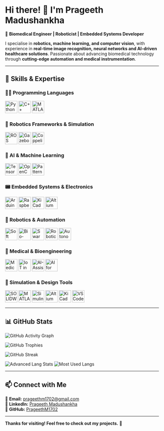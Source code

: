 # Hi there! 👋 I'm Prageeth Madushankha  

🚀 **Biomedical Engineer | Roboticist | Embedded Systems Developer**  

I specialise in **robotics, machine learning, and computer vision**, with experience in **real-time image recognition, neural networks and AI-driven healthcare solutions**. Passionate about advancing biomedical technology through **cutting-edge automation and medical instrumentation**.  

---

## 🔧 Skills & Expertise

### 👨‍💻 Programming Languages  
<img src="https://cdn.jsdelivr.net/gh/devicons/devicon/icons/python/python-original.svg" width="40" height="40" alt="Python"/>  <img src="https://cdn.jsdelivr.net/gh/devicons/devicon/icons/cplusplus/cplusplus-original.svg" width="40" height="40" alt="C++"/>  <img src="https://upload.wikimedia.org/wikipedia/commons/2/21/Matlab_Logo.png" width="40" height="40" alt="MATLAB"/>

### 🤖 Robotics Frameworks & Simulation  
<img src="https://raw.githubusercontent.com/ros-infrastructure/artwork/master/ros_logo_only.png" width="40" height="40" alt="ROS"/>  <img src="https://classic.gazebosim.org/media/images/gazebo_logo.svg" width="40" height="40" alt="Gazebo"/>  <img src="https://www.coppeliarobotics.com/images/coppelia_logo.png" width="40" height="40" alt="CoppeliaSim"/>

### 🧠 AI & Machine Learning  
<img src="https://cdn.jsdelivr.net/gh/devicons/devicon/icons/tensorflow/tensorflow-original.svg" width="40" height="40" alt="TensorFlow"/>   <img src="https://cdn.jsdelivr.net/gh/devicons/devicon/icons/opencv/opencv-original.svg" width="40" height="40" alt="OpenCV"/>  <img src="https://upload.wikimedia.org/wikipedia/commons/4/4b/Pattern_Recognition_Logo.png" width="40" height="40" alt="Pattern Recognition"/>

### 📟 Embedded Systems & Electronics  
<img src="https://cdn.jsdelivr.net/gh/devicons/devicon/icons/arduino/arduino-original.svg" width="40" height="40" alt="Arduino"/>  <img src="https://cdn.jsdelivr.net/gh/devicons/devicon/icons/raspberrypi/raspberrypi-original.svg" width="40" height="40" alt="Raspberry Pi"/>  <img src="https://upload.wikimedia.org/wikipedia/commons/3/3e/KiCad_logo.svg" width="40" height="40" alt="KiCad"/>  <img src="https://upload.wikimedia.org/wikipedia/commons/1/1b/Altium_Designer_Logo.svg" width="40" height="40" alt="Altium Designer"/>

### 🤖 Robotics & Automation  
<img src="https://upload.wikimedia.org/wikipedia/commons/4/4d/Soft_Robotics_Logo.png" width="40" height="40" alt="Soft Robotics"/> <img src="https://upload.wikimedia.org/wikipedia/commons/4/4e/Bioinspired_Robotics_Logo.png" width="40" height="40" alt="Bio-inspired Robotics"/>  <img src="https://upload.wikimedia.org/wikipedia/commons/4/4b/Swarm_Robotics_Logo.png" width="40" height="40" alt="Swarm Robotics"/>  <img src="https://upload.wikimedia.org/wikipedia/commons/4/4a/Robotics_Logo.png" width="40" height="40" alt="Robotics"/>  <img src="https://upload.wikimedia.org/wikipedia/commons/4/4f/Autonomous_Systems_Logo.png" width="40" height="40" alt="Autonomous Systems"/>

### 🧬 Medical & Bioengineering  
<img src="https://upload.wikimedia.org/wikipedia/commons/4/4a/Medical_Instrumentation_Logo.png" width="40" height="40" alt="Medical Instrumentation"/>  <img src="https://upload.wikimedia.org/wikipedia/commons/4/4b/IoT_in_Healthcare_Logo.png" width="40" height="40" alt="IoT in Healthcare"/>  <img src="https://upload.wikimedia.org/wikipedia/commons/4/4c/AI_Assisted_Diagnostics_Logo.png" width="40" height="40" alt="AI-Assisted Diagnostics"/>  <img src="https://upload.wikimedia.org/wikipedia/commons/4/4d/AI_for_Medical_Imaging_Logo.png" width="40" height="40" alt="AI for Medical Imaging"/>

### 🧪 Simulation & Design Tools  
<img src="https://upload.wikimedia.org/wikipedia/commons/4/4e/SOLIDWORKS_Logo.png" width="40" height="40" alt="SOLIDWORKS"/>  <img src="https://upload.wikimedia.org/wikipedia/commons/4/4f/MATLAB_Logo.png" width="40" height="40" alt="MATLAB"/>  <img src="https://upload.wikimedia.org/wikipedia/commons/4/4f/Simulink_Logo.png" width="40" height="40" alt="Simulink"/>  <img src="https://upload.wikimedia.org/wikipedia/commons/4/4f/Altium_Designer_Logo.png" width="40" height="40" alt="Altium Designer"/>  <img src="https://upload.wikimedia.org/wikipedia/commons/4/4f/KiCad_Logo.png" width="40" height="40" alt="KiCad"/>  <img src="https://upload.wikimedia.org/wikipedia/commons/4/4f/VS_Code_Logo.png" width="40" height="40" alt="VS Code"/>


---

## 📊 **GitHub Stats**  

![GitHub Activity Graph](https://github-readme-activity-graph.vercel.app/graph?username=PrageethM1702&theme=react-dark)

![GitHub Trophies](https://github-profile-trophy.vercel.app/?username=PrageethM1702&theme=onedark)

![GitHub Streak](https://github-readme-streak-stats.herokuapp.com/?user=PrageethM1702&theme=dark)

![Advanced Lang Stats](https://github-profile-summary-cards.vercel.app/api/cards/repos-per-language?username=PrageethM1702&theme=dark)
![Most Used Langs](https://github-profile-summary-cards.vercel.app/api/cards/most-commit-language?username=PrageethM1702&theme=dark)


---

## 📫 **Connect with Me**  
📧 **Email:** prageethm1702@gmail.com  
🔗 **LinkedIn:** [Prageeth Madushankha](https://www.linkedin.com/in/prageeth-m-77322b31b)  
🐙 **GitHub:** [PrageethM1702](https://github.com/PrageethM1702)  

---

**Thanks for visiting! Feel free to check out my projects.** 🚀
